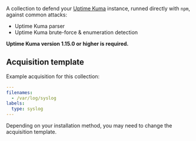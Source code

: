 A collection to defend your [Uptime Kuma](https://github.com/louislam/uptime-kuma) instance, runned directly with `npm`, against common attacks:
 - Uptime Kuma parser
 - Uptime Kuma brute-force & enumeration detection

**Uptime Kuma version 1.15.0 or higher is required.**

## Acquisition template

Example acquisition for this collection:
```yaml
---
filenames:
  - /var/log/syslog
labels:
  type: syslog
---
```
Depending on your installation method, you may need to change the acquisition template.

